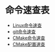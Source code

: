 # 命令速查表

- [Linux命令速查](Linux.md)
- [git命令速查](Git.md)
- [CMake命令速查](CMake.md)
- [CMake配置速查](CMakeConfig.md)